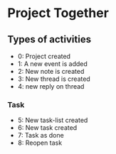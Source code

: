 # Project Together


## Types of activities
- 0: Project created
- 1: A new event is added
- 2: New note is created
- 3: New thread is created
- 4: new reply on thread 

### Task
- 5: New task-list created
- 6: New task created
- 7: Task as done
- 8: Reopen task


